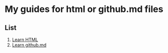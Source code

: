 # My guides for html or github.md files

## List 
1. [Learn HTML](traliotube.github.io/main/Learn%20html.md)
2. [Learn github.md](https://traliotube.github.io/main/Learn%20To%20build%20a%20website.md)
